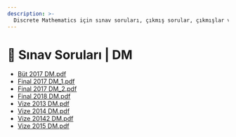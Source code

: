 ```yaml
---
description: >-
  Discrete Mathematics için sınav soruları, çıkmış sorular, çıkmışlar veya önceki senelerde çıkan sorular
---
```


# 📃 Sınav Soruları \| DM

<!--YPackage.YGitbookIntegration-tarafından-otomatik-oluşturulmuştur-->

- [Büt 2017 DM.pdf](B%C3%BCt%202017%20DM.pdf)
- [Final 2017 DM_1.pdf](Final%202017%20DM_1.pdf)
- [Final 2017 DM_2.pdf](Final%202017%20DM_2.pdf)
- [Final 2018 DM.pdf](Final%202018%20DM.pdf)
- [Vize 2013 DM.pdf](Vize%202013%20DM.pdf)
- [Vize 2014 DM.pdf](Vize%202014%20DM.pdf)
- [Vize 20142 DM.pdf](Vize%2020142%20DM.pdf)
- [Vize 2015 DM.pdf](Vize%202015%20DM.pdf)

<!--YPackage.YGitbookIntegration-tarafından-otomatik-oluşturulmuştur-->
